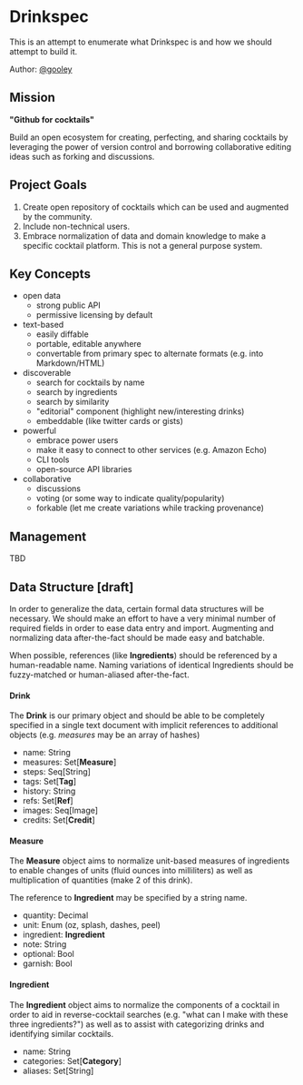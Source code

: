 # Drinkspec

This is an attempt to enumerate what Drinkspec is and how we should attempt to build it.

Author: [@gooley](https://github.com/gooley)

## Mission

**"Github for cocktails"**

Build an open ecosystem for creating, perfecting, and sharing cocktails by leveraging the power of version control and borrowing collaborative editing ideas such as forking and discussions.

## Project Goals

1. Create open repository of cocktails which can be used and augmented by the community.
2. Include non-technical users.
3. Embrace normalization of data and domain knowledge to make a specific cocktail platform. This is not a general purpose system.

## Key Concepts

* open data
  * strong public API
  * permissive licensing by default
* text-based
  * easily diffable
  * portable, editable anywhere
  * convertable from primary spec to alternate formats (e.g. into Markdown/HTML)
* discoverable
  * search for cocktails by name
  * search by ingredients
  * search by similarity
  * "editorial" component (highlight new/interesting drinks)
  * embeddable (like twitter cards or gists)
* powerful
  * embrace power users
  * make it easy to connect to other services (e.g. Amazon Echo)
  * CLI tools
  * open-source API libraries
* collaborative
  * discussions
  * voting (or some way to indicate quality/popularity)
  * forkable (let me create variations while tracking provenance)
  
## Management

TBD

## Data Structure [draft]

In order to generalize the data, certain formal data structures will be necessary. We should make an effort to have a very minimal number of required fields in order to ease data entry and import. Augmenting and normalizing data after-the-fact should be made easy and batchable.

When possible, references (like **Ingredients**) should be referenced by a human-readable name. Naming variations of identical Ingredients should be fuzzy-matched or human-aliased after-the-fact.

#### Drink

The **Drink** is our primary object and should be able to be completely specified in a single text document with implicit references to additional objects (e.g. *measures* may be an array of hashes)

* name: String
* measures: Set[**Measure**]
* steps: Seq[String]
* tags: Set[**Tag**]
* history: String
* refs: Set[**Ref**]
* images: Seq[Image]
* credits: Set[**Credit**]

#### Measure

The **Measure** object aims to normalize unit-based measures of ingredients to enable changes of units (fluid ounces into milliliters) as well as multiplication of quantities (make 2 of this drink).

The reference to **Ingredient** may be specified by a string name.

* quantity: Decimal
* unit: Enum (oz, splash, dashes, peel)
* ingredient: **Ingredient**
* note: String
* optional: Bool
* garnish: Bool

#### Ingredient

The **Ingredient** object aims to normalize the components of a cocktail in order to aid in reverse-cocktail searches (e.g. "what can I make with these three ingredients?") as well as to assist with categorizing drinks and identifying similar cocktails.

* name: String
* categories: Set[**Category**]
* aliases: Set[String]